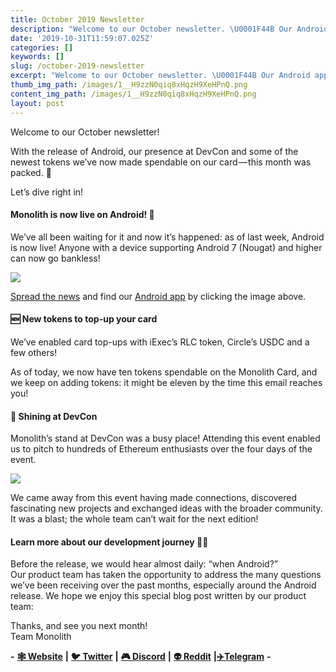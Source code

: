 ```yaml
---
title: October 2019 Newsletter
description: "Welcome to our October newsletter. \U0001F44B Our Android app is now live, we've added new tokens to spend on the card & more!"
date: '2019-10-31T11:59:07.025Z'
categories: []
keywords: []
slug: /october-2019-newsletter
excerpt: "Welcome to our October newsletter. \U0001F44B Our Android app is now live, we've added new tokens to spend on the card & more!"
thumb_img_path: /images/1__H9zzN0qiq8xHqzH9XeHPnQ.png
content_img_path: /images/1__H9zzN0qiq8xHqzH9XeHPnQ.png
layout: post
---
```



Welcome to our October newsletter!

With the release of Android, our presence at DevCon and some of the newest tokens we’ve now made spendable on our card — this month was packed. 💪

Let’s dive right in!

#### Monolith is now live on Android! 🤖

We’ve all been waiting for it and now it’s happened: as of last week, Android is now live! Anyone with a device supporting Android 7 (Nougat) and higher can now go bankless!

[![](https://cdn-images-1.medium.com/max/800/0*gVvCyupYp9QgOs9a.png)](https://monolith.app.link/L9Y2ePlwe1)

[Spread the news](https://ctt.ac/3h0Uf) and find our [Android app](https://monolith.app.link/L9Y2ePlwe1) by clicking the image above.

#### 🆕 New tokens to top-up your card

We’ve enabled card top-ups with iExec’s RLC token, Circle’s USDC and a few others!

As of today, we now have ten tokens spendable on the Monolith Card, and we keep on adding tokens: it might be eleven by the time this email reaches you!

#### 🌌 Shining at DevCon

Monolith’s stand at DevCon was a busy place! Attending this event enabled us to pitch to hundreds of Ethereum enthusiasts over the four days of the event.

![](/images/0__8__T86dYKtDIqSUHM.jpg)

We came away from this event having made connections, discovered fascinating new projects and exchanged ideas with the broader community.  
It was a blast; the whole team can’t wait for the next edition!

#### Learn more about our development journey 👨‍💻

Before the release, we would hear almost daily: “when Android?”  
Our product team has taken the opportunity to address the many questions we’ve been receiving over the past months, especially around the Android release. We hope we enjoy this special blog post written by our product team:

Thanks, and see you next month!  
Team Monolith

**\-** [**🕸 Website**](https://monolith.xyz/) **|** [**🐦 Twitter**](https://twitter.com/monolith_web3) **|** [**🎮 Discord**](https://discord.gg/GN6gGEP) **|** [**👽 Reddit**](https://www.reddit.com/r/Monolith_Web3/) **|**[**✈️Telegram**](https://t.me/Monolith_Web3) **-**